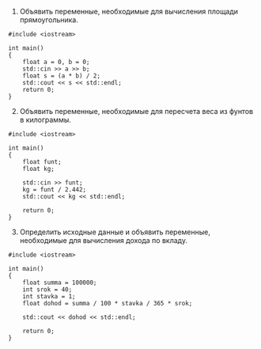 
1. Объявить переменные, необходимые для вычисления площади прямоугольника.
```
#include <iostream>

int main()
{
    float a = 0, b = 0;
    std::cin >> a >> b;
    float s = (a * b) / 2;
    std::cout << s << std::endl;
    return 0;
}
```
2. Объявить переменные, необходимые для пересчета веса из фунтов в килограммы.
```
#include <iostream>

int main()
{
    float funt;
    float kg;

    std::cin >> funt;
    kg = funt / 2.442;
    std::cout << kg << std::endl;

    return 0;
}
```
3. Определить исходные данные и объявить переменные, необходимые для вычисления дохода по вкладу.
```
#include <iostream>

int main()
{
    float summa = 100000;
    int srok = 40;
    int stavka = 1;
    float dohod = summa / 100 * stavka / 365 * srok;

    std::cout << dohod << std::endl;

    return 0;
}
```
